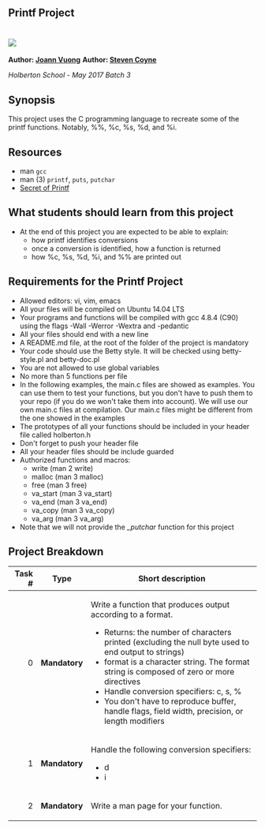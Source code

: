 ## Printf Project

# <img src="http://www.controlprt.com/images/pip_ps__printing_1_main_708x432.jpg">

**Author: [Joann Vuong](https://www.linkedin.com/in/joann-vuong-954b3220/)**
**Author: [Steven Coyne](https://www.linkedin.com/in/steven-coyne-b9341b9a/)**

*Holberton School - May 2017 Batch 3*

## Synopsis

This project uses the C programming language to recreate some of the printf functions. Notably, %%, %c, %s, %d, and %i.

## Resources

- man `gcc`
- man (3) `printf`, `puts`, `putchar`
- [Secret of Printf](http://www.cypress.com/file/54761/download)

## What students should learn from this project

- At the end of this project you are expected to be able to explain:
	- how printf identifies conversions
	- once a conversion is identified, how a function is returned
	- how %c, %s, %d, %i, and %% are printed out

## Requirements for the Printf Project

- Allowed editors: vi, vim, emacs
- All your files will be compiled on Ubuntu 14.04 LTS
- Your programs and functions will be compiled with gcc 4.8.4 (C90) using the flags -Wall -Werror -Wextra and -pedantic
- All your files should end with a new line
- A README.md file, at the root of the folder of the project is mandatory
- Your code should use the Betty style. It will be checked using betty-style.pl and betty-doc.pl
- You are not allowed to use global variables
- No more than 5 functions per file
- In the following examples, the main.c files are showed as examples. You can use them to test your functions, but you don't have to push them to your repo (if you do we won't take them into account). We will use our own main.c files at compilation. Our main.c files might be different from the one showed in the examples
- The prototypes of all your functions should be included in your header file called holberton.h
- Don't forget to push your header file
- All your header files should be include guarded
- Authorized functions and macros:
	- write (man 2 write)
	- malloc (man 3 malloc)
	- free (man 3 free)
	- va_start (man 3 va_start)
	- va_end (man 3 va_end)
	- va_copy (man 3 va_copy)
	- va_arg (man 3 va_arg)
- Note that we will not provide the *_putchar* function for this project

## Project Breakdown

| Task # | Type | Short description
| ---: | --- | --- |
|0| **Mandatory**  |<p>Write a function that produces output according to a format.</p> <ul><li>Returns: the number of characters printed (excluding the null byte used to end output to strings)</li><li>format is a character string. The format string is composed of zero or more directives</li><li>Handle conversion specifiers: c, s, %</li><li>You don't have to reproduce buffer, handle flags, field width, precision, or length modifiers</li></ul>|
|1| **Mandatory**  |<p>Handle the following conversion specifiers:</p> <ul><li>d</li><li>i</li></ul>|
|2| **Mandatory**  |<p>Write a man page for your function.</p>|

